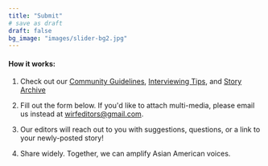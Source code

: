 ```yaml
---
title: "Submit"
# save as draft
draft: false
bg_image: "images/slider-bg2.jpg"
---
```


#### How it works: 

1. Check out our <a href="/guidelines" target="_blank">Community Guidelines</a>, <a href="https://drive.google.com/drive/folders/1_zsm2GjuAIxTC6U1I2bYiNB3BIS_7TZj" target="_blank">Interviewing Tips</a>, and <a href="/read" target="_blank">Story Archive</a>

2. Fill out the form below. If you'd like to attach multi-media, please email us instead at [wirfeditors@gmail.com](mailto:wirfeditors@gmail.com).

3. Our editors will reach out to you with suggestions, questions, or a link to your newly-posted story!

4. Share widely. Together, we can amplify Asian American voices. <br>